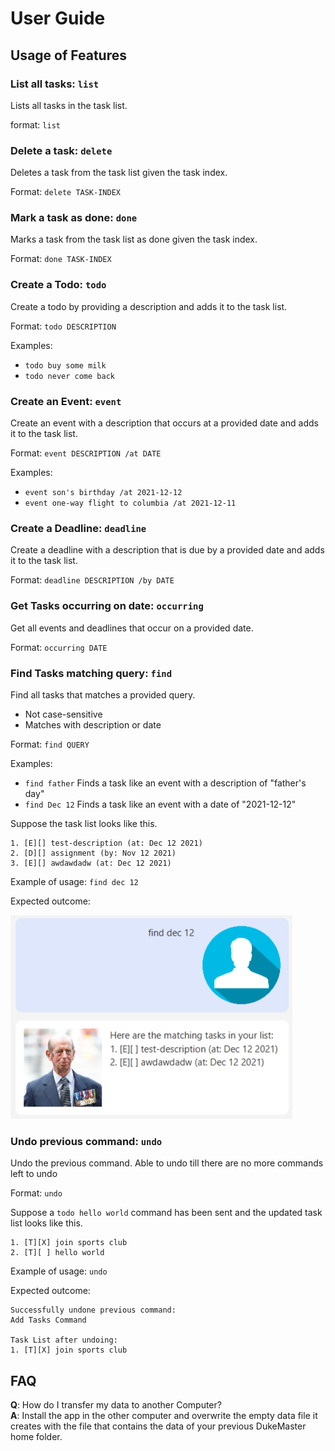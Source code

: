 # User Guide

## Usage of Features

### List all tasks: `list`

Lists all tasks in the task list.

format: `list`

### Delete a task: `delete`

Deletes a task from the task list given the task index.

Format: `delete TASK-INDEX`

### Mark a task as done: `done`

Marks a task from the task list as done given the task index.

Format: `done TASK-INDEX`

### Create a Todo: `todo`

Create a todo by providing a description and adds it to the task list.

Format: `todo DESCRIPTION`

Examples:
* `todo buy some milk`
* `todo never come back`

### Create an Event: `event`

Create an event with a description that occurs at a provided date and adds it to the task list.

Format: `event DESCRIPTION /at DATE`

Examples:
* `event son's birthday /at 2021-12-12`
* `event one-way flight to columbia /at 2021-12-11`

### Create a Deadline: `deadline`

Create a deadline with a description that is due by a provided date and adds it to the task list.

Format: `deadline DESCRIPTION /by DATE`

### Get Tasks occurring on date: `occurring`

Get all events and deadlines that occur on a provided date.

Format: `occurring DATE`

### Find Tasks matching query: `find`

Find all tasks that matches a provided query.
* Not case-sensitive
* Matches with description or date

Format: `find QUERY`

Examples:
* `find father` Finds a task like an event with a description of "father's day"
* `find Dec 12` Finds a task like an event with a date of "2021-12-12"

Suppose the task list looks like this.
```
1. [E][] test-description (at: Dec 12 2021)
2. [D][] assignment (by: Nov 12 2021)
3. [E][] awdawdadw (at: Dec 12 2021)
```

Example of usage: `find dec 12`

Expected outcome:

![Image of Yaktocat](../src/main/resources/images/findDemo.png)

### Undo previous command: `undo`

Undo the previous command. Able to undo till there are no more commands left to undo

Format: `undo`

Suppose a `todo hello world` command has been sent and the updated task list looks like this.

```
1. [T][X] join sports club
2. [T][ ] hello world
```

Example of usage: `undo`

Expected outcome:
```
Successfully undone previous command:
Add Tasks Command

Task List after undoing:
1. [T][X] join sports club
```

## FAQ
**Q**: How do I transfer my data to another Computer?  
**A**: Install the app in the other computer and overwrite the empty data file it 
creates with the file that contains the data of your previous DukeMaster home folder.
